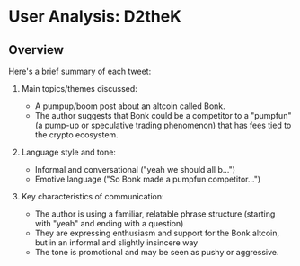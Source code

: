 # User Analysis: D2theK

## Overview

Here's a brief summary of each tweet:

1. Main topics/themes discussed:
   - A pumpup/boom post about an altcoin called Bonk.
   - The author suggests that Bonk could be a competitor to a "pumpfun" (a pump-up or speculative trading phenomenon) that has fees tied to the crypto ecosystem.

2. Language style and tone:
   - Informal and conversational ("yeah we should all b…")
   - Emotive language ("So Bonk made a pumpfun competitor...")

3. Key characteristics of communication:
   - The author is using a familiar, relatable phrase structure (starting with "yeah" and ending with a question)
   - They are expressing enthusiasm and support for the Bonk altcoin, but in an informal and slightly insincere way
   - The tone is promotional and may be seen as pushy or aggressive.